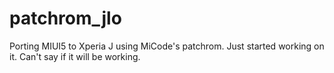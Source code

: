 patchrom_jlo
============

Porting MIUI5 to Xperia J using MiCode's patchrom.
Just started working on it. Can't say if it will be working.
